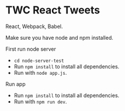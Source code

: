 # TWC React Tweets
React, Webpack, Babel.

Make sure you have node and npm installed.

First run node server
+ ```cd node-server-test```
+ Run ```npm install``` to install all dependencies.
+ Run with ```node app.js```.

Run app
+ Run ```npm install``` to install all dependencies.
+ Run with ```npm run dev```. 
